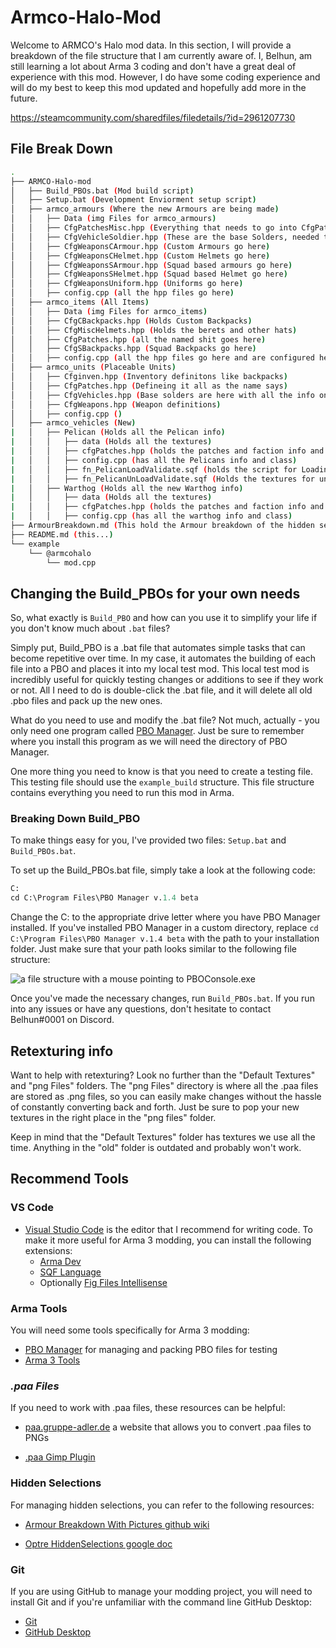 # Armco-Halo-Mod

Welcome to ARMCO's Halo mod data. In this section, I will provide a breakdown of the file structure that I am currently aware of. I, Belhun, am still learning a lot about Arma 3 coding and don't have a great deal of experience with this mod. However, I do have some coding experience and will do my best to keep this mod updated and hopefully add more in the future.

https://steamcommunity.com/sharedfiles/filedetails/?id=2961207730

## File Break Down

```sh
.
├── ARMCO-Halo-mod
│   ├── Build_PBOs.bat (Mod build script)
│   ├── Setup.bat (Development Enviorment setup script)
│   ├── armco_armours (Where the new Armours are being made)
│   │   ├── Data (img Files for armco_armours)
│   │   ├── CfgPatchesMisc.hpp (Everything that needs to go into CfgPatches plus some additional items)
│   │   ├── CfgVehicleSoldier.hpp (These are the base Solders, needed to either spawn pre made solders in editor or Zues or use them to make uniforms)
│   │   ├── CfgWeaponsCArmour.hpp (Custom Armours go here)
│   │   ├── CfgWeaponsCHelmet.hpp (Custom Helmets go here)
│   │   ├── CfgWeaponsSArmour.hpp (Squad based armours go here)
│   │   ├── CfgWeaponsSHelmet.hpp (Squad based Helmet go here)
│   │   ├── CfgWeaponsUniform.hpp (Uniforms go here)
│   │   ├── config.cpp (all the hpp files go here)
│   ├── armco_items (All Items)
│   │   ├── Data (img Files for armco_items)
│   │   ├── CfgCBackpacks.hpp (Holds Custom Backpacks)
│   │   ├── CfgMiscHelmets.hpp (Holds the berets and other hats)
│   │   ├── CfgPatches.hpp (all the named shit goes here)
│   │   ├── CfgSBackpacks.hpp (Squad Backpacks go here)
│   │   ├── config.cpp (all the hpp files go here and are configured here)
│   ├── armco_units (Placeable Units)
│   │   ├── Cfginven.hpp (Inventory definitons like backpacks)
│   │   ├── CfgPatches.hpp (Defineing it all as the name says)
│   │   ├── CfgVehicles.hpp (Base solders are here with all the info on solders)
│   │   ├── CfgWeapons.hpp (Weapon definitions)
│   │   ├── config.cpp ()
│   ├── armco_vehicles (New)
|   │   ├── Pelican (Holds all the Pelican info)
|   │   │   ├── data (Holds all the textures)
|   │   │   ├── cfgPatches.hpp (holds the patches and faction info and catagory)
|   │   │   ├── config.cpp (has all the Pelicans info and class)
|   │   │   ├── fn_PelicanLoadValidate.sqf (holds the script for Loading Vehicals onto the Pelican)
|   │   │   ├── fn_PelicanUnLoadValidate.sqf (Holds the textures for unloading vehcials from pelicans)
|   │   ├── Warthog (Holds all the new Warthog info)
|   │   │   ├── data (Holds all the textures)
|   │   │   ├── cfgPatches.hpp (holds the patches and faction info and catagory)
|   │   │   ├── config.cpp (has all the warthog info and class)
├── ArmourBreakdown.md (This hold the Armour breakdown of the hidden selctions)
├── README.md (this...)
└── example
    └── @armcohalo
        └── mod.cpp
```

## Changing the Build_PBOs for your own needs

So, what exactly is `Build_PBO` and how can you use it to simplify your life if you don't know much about `.bat` files?

Simply put, Build_PBO is a .bat file that automates simple tasks that can become repetitive over time. In my case, it automates the building of each file into a PBO and places it into my local test mod. This local test mod is incredibly useful for quickly testing changes or additions to see if they work or not. All I need to do is double-click the .bat file, and it will delete all old .pbo files and pack up the new ones.

What do you need to use and modify the .bat file? Not much, actually - you only need one program called [PBO Manager](https://pbo-manager-v-1-4.software.informer.com/download/#downloading). Just be sure to remember where you install this program as we will need the directory of PBO Manager.

One more thing you need to know is that you need to create a testing file. This testing file should use the `example_build` structure. This file structure contains everything you need to run this mod in Arma.

### Breaking Down Build_PBO

To make things easy for you, I've provided two files: `Setup.bat` and `Build_PBOs.bat`.

To set up the Build_PBOs.bat file, simply take a look at the following code:

```ps
C:
cd C:\Program Files\PBO Manager v.1.4 beta
```

Change the C: to the appropriate drive letter where you have PBO Manager installed. If you've installed PBO Manager in a custom directory, replace `cd C:\Program Files\PBO Manager v.1.4 beta` with the path to your installation folder. Just make sure that your path looks similar to the following file structure:

![a file structure with a mouse pointing to PBOConsole.exe](https://i.imgur.com/R7J37l3.png)

Once you've made the necessary changes, run `Build_PBOs.bat`. If you run into any issues or have any questions, don't hesitate to contact Belhun#0001 on Discord.

## Retexturing info

Want to help with retexturing? Look no further than the "Default Textures" and "png Files" folders. The "png Files" directory is where all the .paa files are stored as .png files, so you can easily make changes without the hassle of constantly converting back and forth. Just be sure to pop your new textures in the right place in the "png files" folder.

Keep in mind that the "Default Textures" folder has textures we use all the time. Anything in the "old" folder is outdated and probably won't work.

## Recommend Tools

### VS Code

- [Visual Studio Code](https://code.visualstudio.com/) is the editor that I recommend for writing code. To make it more useful for Arma 3 modding, you can install the following extensions:
  - [Arma Dev](https://marketplace.visualstudio.com/items?itemName=ole1986.arma-dev)
  - [SQF Language](https://marketplace.visualstudio.com/items?itemName=Armitxes.sqf)
  - Optionally [Fig Files Intellisense](https://marketplace.visualstudio.com/items?itemName=kiriko.fig-unreleased)

### Arma Tools

You will need some tools specifically for Arma 3 modding:

- [PBO Manager](https://pbo-manager-v-1-4.software.informer.com/download/#downloading) for managing and packing PBO files for testing
- [Arma 3 Tools](https://store.steampowered.com/app/233800/Arma_3_Tools/)

### _.paa Files_

If you need to work with .paa files, these resources can be helpful:

- [paa.gruppe-adler.de](https://paa.gruppe-adler.de/) a website that allows you to convert .paa files to PNGs

- [.paa Gimp Plugin](https://github.com/gruppe-adler/paa-gimp-plugin)

### Hidden Selections

For managing hidden selections, you can refer to the following resources:

- [Armour Breakdown With Pictures github wiki](https://github.com/Belhun/Armco-Halo-Mod/wiki/Armour-Breakdown-With-Pictures)

- [Optre HiddenSelections google doc](https://docs.google.com/document/d/1ILyvFV8opoARs_2hy4hRAU4_hr4qWrAQKfJ4UlC5K5c/edit#)

### Git

If you are using GitHub to manage your modding project, you will need to install Git and if you're unfamiliar with the command line GitHub Desktop:

- [Git](https://git-scm.com/downloads)
- [GitHub Desktop](https://desktop.github.com/)

